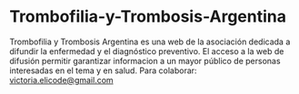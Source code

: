 # Trombofilia-y-Trombosis-Argentina
Trombofilia y Trombosis Argentina es una web de la asociación dedicada a difundir la enfermedad y el diagnóstico preventivo. 
El acceso a la web  de  difusión permitir garantizar informacion a un mayor público de personas interesadas en el tema y en salud.
Para colaborar: victoria.elicode@gmail.com
